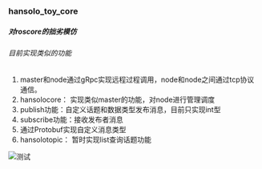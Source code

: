 ### hansolo_toy_core  

##### 对roscore的拙劣模仿  

###### 目前实现类似的功能

1. master和node通过gRpc实现远程过程调用，node和node之间通过tcp协议通信。  
2. hansolocore： 实现类似master的功能，对node进行管理调度
3. publish功能：自定义话题和数据类型发布消息，目前只实现int型
4. subscribe功能：接收发布者消息
5. 通过Protobuf实现自定义消息类型
6. hansolotopic： 暂时实现list查询话题功能

![测试](./test/test.gif)
